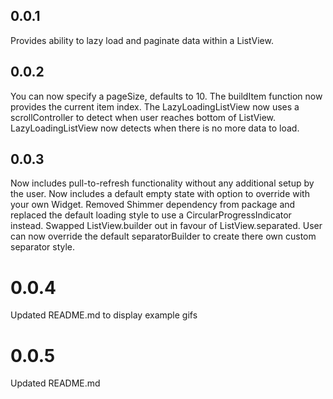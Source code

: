 ## 0.0.1

Provides ability to lazy load and paginate data within a ListView.

## 0.0.2

You can now specify a pageSize, defaults to 10.
The buildItem function now provides the current item index.
The LazyLoadingListView now uses a scrollController to detect when user reaches bottom of ListView.
LazyLoadingListView now detects when there is no more data to load.

## 0.0.3

Now includes pull-to-refresh functionality without any additional setup by the user.
Now includes a default empty state with option to override with your own Widget.
Removed Shimmer dependency from package and replaced the default loading style to use a CircularProgressIndicator instead.
Swapped ListView.builder out in favour of ListView.separated.
User can now override the default separatorBuilder to create there own custom separator style.

# 0.0.4

Updated README.md to display example gifs

# 0.0.5

Updated README.md